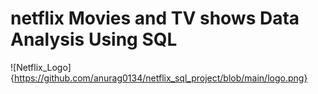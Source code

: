 # netflix Movies and TV shows Data Analysis Using SQL
![Netflix_Logo]{https://github.com/anurag0134/netflix_sql_project/blob/main/logo.png}
